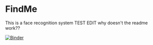 # FindMe
This is a face recognition system TEST EDIT
why doesn't the readme work??

[![Binder](https://mybinder.org/badge_logo.svg)](https://mybinder.org/v2/gh/vikbehal/FindMe/master?urlpath=%2Fvoila%2Frender%2FFindYourCompany.ipynb)


